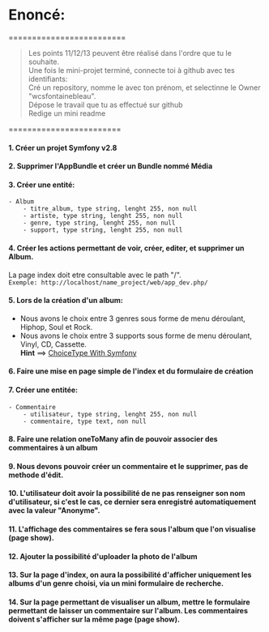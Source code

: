 # Enoncé:

=========================

> Les points 11/12/13 peuvent être réalisé dans l'ordre que tu le souhaite.  
> Une fois le mini-projet terminé, connecte toi à github avec tes identifiants:  
> Cré un repository, nomme le avec ton prénom, et selectinne le Owner "wcsfontainebleau".  
> Dépose le travail que tu as effectué sur github  
> Redige un mini readme  

========================

#### 1. Créer un projet Symfony v2.8

#### 2. Supprimer l'AppBundle et créer un Bundle nommé Média

#### 3. Créer une entité:
```
- Album
	- titre_album, type string, lenght 255, non null
	- artiste, type string, lenght 255, non null
	- genre, type string, lenght 255, non null
	- support, type string, lenght 255, non null
```

#### 4. Créer les actions permettant de voir, créer, editer, et supprimer un Album.
La page index doit etre consultable avec le path "/".  
`Exemple: http://localhost/name_project/web/app_dev.php/`

#### 5. Lors de la création d'un album: 
- Nous avons le choix entre 3 genres sous forme de menu déroulant, Hiphop, Soul et Rock.
- Nous avons le choix entre 3 supports sous forme de menu déroulant, Vinyl, CD, Cassette.  
**Hint** ==> [ChoiceType With Symfony](http://symfony.com/doc/current/reference/forms/types/choice.html)

#### 6. Faire une mise en page simple de l'index et du formulaire de création

#### 7. Créer une entitée:
```
- Commentaire
	- utilisateur, type string, lenght 255, non null
	- commentaire, type text, non null
```

#### 8. Faire une relation oneToMany afin de pouvoir associer des commentaires à un album
 
#### 9. Nous devons pouvoir créer un commentaire et le supprimer, pas de methode d'édit.

#### 10. L'utilisateur doit avoir la possibilité de ne pas renseigner son nom d'utilisateur, si c'est le cas, ce dernier sera enregistré automatiquement avec la valeur "Anonyme".

#### 11. L'affichage des commentaires se fera sous l'album que l'on visualise (page show).

#### 12. Ajouter la possibilité d'uploader la photo de l'album

#### 13. Sur la page d'index, on aura la possibilité d'afficher uniquement les albums d'un genre choisi, via un mini formulaire de recherche.

#### 14. Sur la page permettant de visualiser un album, mettre le formulaire permettant de laisser un commentaire sur l'album. Les commentaires doivent s'afficher sur la même page (page show).